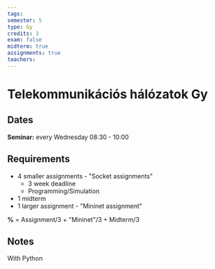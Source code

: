 ```yaml
---
tags: 
semester: 5
type: Gy
credits: 3
exam: false
midterm: true
assignments: true
teachers:
---
```

# Telekommunikációs hálózatok Gy
## Dates
**Seminar:** every Wednesday 08:30 - 10:00
## Requirements
- 4 smaller assignments - "Socket assignments"
	- 3 week deadline
	- Programming/Simulation
- 1 midterm
- 1 larger assignment - "Mininet assignment"

**%** = Assignment/3 + "Mininet"/3 + Midterm/3
## Notes

With Python